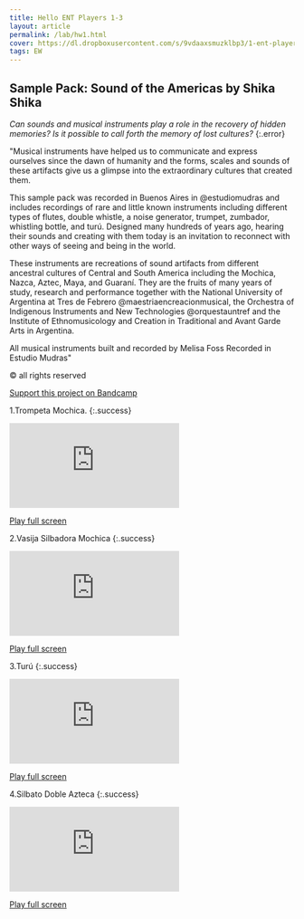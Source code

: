 ```yaml
---
title: Hello ENT Players 1-3
layout: article
permalink: /lab/hw1.html
cover: https://dl.dropboxusercontent.com/s/9vdaaxsmuzklbp3/1-ent-player-yellow.jpg?raw=1
tags: EW
---
```

## Sample Pack: Sound of the Americas by Shika Shika

*Can sounds and musical instruments play a role in the recovery of hidden memories? Is it possible to call forth the memory of lost cultures?*
{:.error}

"Musical instruments have helped us to communicate and express ourselves since the dawn of humanity and the forms, scales and sounds of these artifacts give us a glimpse into the extraordinary cultures that created them. 

This sample pack was recorded in Buenos Aires in @estudiomudras and includes recordings of rare and little known instruments including different types of flutes, double whistle, a noise generator, trumpet, zumbador, whistling bottle, and turú. Designed many hundreds of years ago, hearing their sounds and creating with them today is an invitation to reconnect with other ways of seeing and being in the world. 

These instruments are recreations of sound artifacts from different ancestral cultures of Central and South America including the Mochica, Nazca, Aztec, Maya, and Guaraní. They are the fruits of many years of study, research and performance together with the National University of Argentina at Tres de Febrero @maestriaencreacionmusical, the Orchestra of Indigenous Instruments and New Technologies @orquestauntref and the Institute of Ethnomusicology and Creation in Traditional and Avant Garde Arts in Argentina. 

All musical instruments built and recorded by Melisa Foss 
Recorded in Estudio Mudras"

© all rights reserved

<a href="https://shikashika.bandcamp.com/album/sample-pack-sonido-de-las-am-ricas" rel="Bandcamp" target="_blank">Support this project on Bandcamp</a>

1.Trompeta Mochica.
{:.success}
<div class="container">
  <iframe class="responsive-iframe" src="https://play.maar.world/?g=8&s=0&c=3" style="border: 0" ></iframe>
</div>

<a href="https://play.maar.world/?g=8&s=0&c=3 " rel="Maar World Player" target="_blank"> Play full screen</a> 

2.Vasija Silbadora Mochica
{:.success}
<div class="container">
  <iframe class="responsive-iframe" src="https://play.maar.world/?g=8&s=0&c=4" style="border: 0" ></iframe>
</div>

<a href="https://play.maar.world/?g=8&s=0&c=4 " rel="Maar World Player" target="_blank"> Play full screen</a> 

3.Turú
{:.success}
<div class="container">
  <iframe class="responsive-iframe" src="https://play.maar.world/?g=8&s=0&c=5" style="border: 0" ></iframe>
</div>

<a href="https://play.maar.world/?g=8&s=0&c=5 " rel="Maar World Player" target="_blank"> Play full screen</a> 

4.Silbato Doble Azteca
{:.success}
<div class="container">
  <iframe class="responsive-iframe" src="https://play.maar.world/?g=8&s=0&c=6" style="border: 0" ></iframe>
</div>

<a href="https://play.maar.world/?g=8&s=0&c=6 " rel="Maar World Player" target="_blank"> Play full screen</a> 


